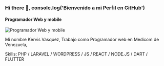 ### Hi there 👋, console.log('Bienvenido a mi Perfil en GitHub')
#### Programador Web y mobile 
![Programador Web y mobile ](https://kervisvasquez1993.github.io/imagen_repositorio/kervis_vasquez_2.jpg)

Mi nombre Kervis Vasquez, Trabajo como Programador web en Medicom  de Venezuela,  

Skills: PHP / LARAVEL / WORDPRESS / JS / REACT / NODE.JS / DART / FLUTTER  
